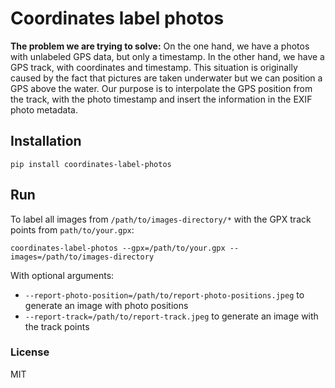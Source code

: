 # Coordinates label photos

**The problem we are trying to solve:** On the one hand, we have a photos with unlabeled GPS data, but only a timestamp.
In the other hand, we have a GPS track, with coordinates and timestamp. 
This situation is originally caused by the fact that pictures are taken underwater but we can position a GPS above the water.
Our purpose is to interpolate the GPS position from the track, with the photo timestamp and insert the information in the EXIF photo metadata.

## Installation 

    pip install coordinates-label-photos

## Run
To label all images from `/path/to/images-directory/*` with the GPX track points from `path/to/your.gpx`:

    coordinates-label-photos --gpx=/path/to/your.gpx --images=/path/to/images-directory

With optional arguments:
  * `--report-photo-position=/path/to/report-photo-positions.jpeg` to generate an image with photo positions
  * `--report-track=/path/to/report-track.jpeg` to generate an image with the track points

### 

### License 
MIT

